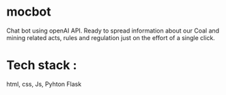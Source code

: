 # mocbot
Chat bot using openAI API. Ready to spread information about our Coal and mining related acts, rules and regulation just on the effort of a single click.

# Tech stack :
html, css, Js, Pyhton Flask